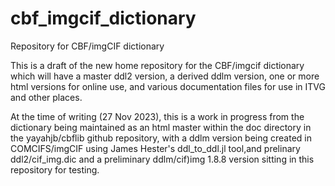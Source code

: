 # cbf_imgcif_dictionary
Repository for CBF/imgCIF dictionary

This is a draft of the new home repository for the 
CBF/imgcif dictionary which will have a master ddl2
version, a derived ddlm version, one or more html
versions for online use, and various documentation
files for use in ITVG and other places.

At the time of writing (27 Nov 2023), this is a work in 
progress from the dictionary being maintained as an html
master within the doc directory in the yayahjb/cbflib
github repository, with a ddlm version being created
in COMCIFS/imgCIF using James Hester's ddl_to_ddl.jl
tool,and prelinary ddl2/cif_img.dic and a preliminary
ddlm/cif)img 1.8.8 version sitting in this repository
for testing.


